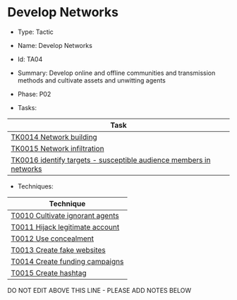 # Develop Networks

* Type: Tactic

* Name: Develop Networks

* Id: TA04

* Summary: Develop online and offline communities and transmission methods and cultivate assets and unwitting agents

* Phase: P02

* Tasks:

| Task |
| ---- |
| [TK0014 Network building](../tasks/TK0014.md) |
| [TK0015 Network infiltration](../tasks/TK0015.md) |
| [TK0016 identify targets - susceptible audience members in networks](../tasks/TK0016.md) |


* Techniques: 

| Technique |
| --------- |
| [T0010 Cultivate ignorant agents](../techniques/T0010.md) |
| [T0011 Hijack legitimate account](../techniques/T0011.md) |
| [T0012 Use concealment](../techniques/T0012.md) |
| [T0013 Create fake websites](../techniques/T0013.md) |
| [T0014 Create funding campaigns](../techniques/T0014.md) |
| [T0015 Create hashtag](../techniques/T0015.md) |

DO NOT EDIT ABOVE THIS LINE - PLEASE ADD NOTES BELOW